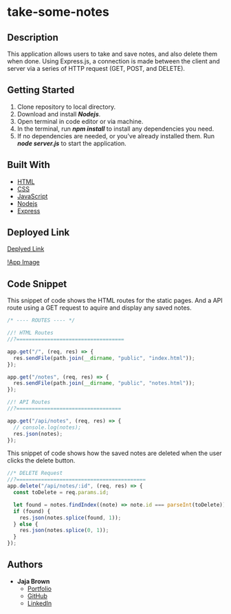 # take-some-notes

## Description

This application allows users to take and save notes, and also delete them when done. Using Express.js, a connection is made between the client and server via a series of HTTP request (GET, POST, and DELETE).

## Getting Started

1. Clone repository to local directory.
2. Download and install **_Nodejs_**.
3. Open terminal in code editor or via machine.
4. In the terminal, run **_npm install_** to install any dependencies you need.
5. If no dependencies are needed, or you've already installed them. Run **_node server.js_** to start the application.

## Built With

- [HTML](https://developer.mozilla.org/en-US/docs/Web/HTML)
- [CSS](https://developer.mozilla.org/en-US/docs/Web/CSS)
- [JavaScript](https://developer.mozilla.org/en-US/docs/Web/JavaScript)
- [Nodejs](https://nodejs.org/)
- [Express]()

## Deployed Link

[Deplyed Link](https://drive.google.com/file/d/11oQaGiiIl86pc63IpOpdMdTJegzi5PIU/view)

[!App Image]()

## Code Snippet

This snippet of code shows the HTML routes for the static pages. And a API route using a GET request to aquire and display any saved notes.

```javascript
/* ---- ROUTES ---- */

//! HTML Routes
//?===================================

app.get("/", (req, res) => {
  res.sendFile(path.join(__dirname, "public", "index.html"));
});

app.get("/notes", (req, res) => {
  res.sendFile(path.join(__dirname, "public", "notes.html"));
});

//! API Routes
//?==================================

app.get("/api/notes", (req, res) => {
  // console.log(notes);
  res.json(notes);
});
```

This snippet of code shows how the saved notes are deleted when the user clicks the delete button.

```javascript
//* DELETE Request
//?==========================================
app.delete("/api/notes/:id", (req, res) => {
  const toDelete = req.params.id;

  let found = notes.findIndex((note) => note.id === parseInt(toDelete));
  if (found) {
    res.json(notes.splice(found, 1));
  } else {
    res.json(notes.splice(0, 1));
  }
});
```

## Authors

- **Jaja Brown**
  - [Portfolio](https://jbrown827.github.io/portfolio/)
  - [GitHub](https://github.com/jbrown827)
  - [LinkedIn](https://www.linkedin.com/in/jaja-brown-a42261201)
